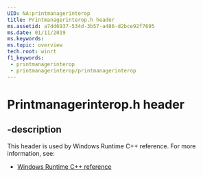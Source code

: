 ```yaml
---
UID: NA:printmanagerinterop
title: Printmanagerinterop.h header
ms.assetid: a7dd6937-534d-3b57-a486-d2bce92f7695
ms.date: 01/11/2019
ms.keywords: 
ms.topic: overview
tech.root: winrt
f1_keywords:
 - printmanagerinterop
 - printmanagerinterop/printmanagerinterop
---
```


# Printmanagerinterop.h header


## -description

This header is used by Windows Runtime C++ reference. For more information, see:

- [Windows Runtime C++ reference](../_winrt/index.md)

